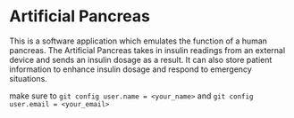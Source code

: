 # Artificial Pancreas

This is a software application which emulates the function of a human pancreas.
The Artificial Pancreas takes in insulin readings from an external device and sends an insulin dosage
as a result. It can also store patient information to enhance insulin dosage and respond to emergency situations.

make sure to `git config user.name = <your_name>` and `git config user.email = <your_email>`